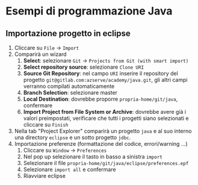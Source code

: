 # Esempi di programmazione Java

## Importazione progetto in eclipse
1. Cliccare su `File` -> `Import` 
1. Comparirà un wizard
   1. **Select**: selezionare `Git` -> `Projects from Git (with smart import)`
   1. **Select repository source**: selezionare `Clone URI`
   1. **Source Git Repository**: nel campo `URI` inserire il repository del progetto `git@gitlab.com:azserve/academy/java.git`, gli altri campi verranno compilati automaticamente
   1. **Branch Selection**: selezionare master
   1. **Local Destination**: dovrebbe proporre `propria-home/git/java`, confermare
   1. **Import Project from File System or Archive**: dovrebbe avere già i valori preimpostati, verificare che tutti i progetti siano selezionati e cliccare su `Finish`
1. Nella tab "Project Explorer" comparirà un progetto `java` e al suo interno una directory `eclipse` e un sotto progetto `jdbc`.
1. Importazione preferenze (formattazione del codice, errori/warning ...)
   1. Cliccare su `Window` -> `Preferences`
   1. Nel pop up selezionare il tasto in basso a sinistra `import`
   1. Selezionare il file `propria-home/git/java/eclipse/preferences.epf`
   1. Selezionare `import all` e confermare
   1. Riavviare eclipse

